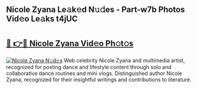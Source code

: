 ## Nicole Zyana Le𝚊k𝚎d N𝚞𝚍es - Part-w7b Photos Vid𝚎o Le𝚊ks t4jUC

# <h2><a href="http://fbbwxda.evod.top/?m=Nicole+Zyana">🔗 👉🔴 Nicole Zyana Vid𝚎o Ph𝚘t𝚘s</a></h2>

[![Nicole Zyana N𝚞d𝚎s](https://i.imgur.com/8V9OHl7.gif)](http://fbbwxda.evod.top/?m=Nicole+Zyana)
Web celebrity Nicole Zyana and multimedia artist, recognized for posting dance and lifestyle content through solo and collaborative dance routines and mini vlogs. Distinguished author Nicole Zyana, recognized for their insightful writings and contributions to literature. 
